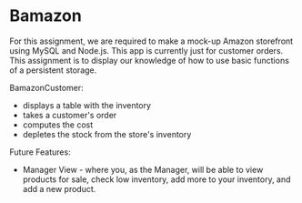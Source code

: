 # Bamazon
For this assignment, we are required to make a mock-up Amazon storefront using MySQL and Node.js. This app is currently just for customer orders. This assignment is to display our knowledge of how to use basic functions of a persistent storage.

BamazonCustomer:

* displays a table with the inventory
* takes a customer's order
* computes the cost
* depletes the stock from the store's inventory

Future Features:
* Manager View - where you, as the Manager, will be able to view products for sale, check low inventory, add more to your inventory, and add a new product.